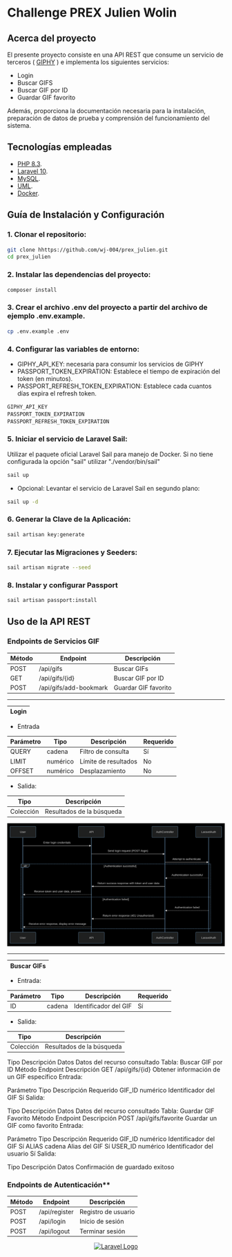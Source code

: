 # Challenge PREX Julien Wolin

## Acerca del proyecto
El presente proyecto consiste en una API REST que consume un servicio de terceros ( [GIPHY](https://www.giphy.com/) ) e implementa los siguientes servicios:
- Login
- Buscar GIFS   
- Buscar GIF por ID
- Guardar GIF favorito

Además, proporciona la documentación necesaria para la instalación, preparación de datos de prueba y comprensión del funcionamiento del sistema.

## Tecnologías empleadas

- [PHP 8.3](https://www.php.net/downloads.php#v8.3.8).
- [Laravel 10](https://laravel.com/).
- [MySQL](https://www.mysql.com/).
- [UML](https://www.uml.org/).
- [Docker](https://www.docker.com/).



## Guía de Instalación y Configuración


### 1. Clonar el repositorio:
```bash
git clone hhttps://github.com/wj-004/prex_julien.git
cd prex_julien
```

### 2. Instalar las dependencias del proyecto:
```bash
composer install
```

### 3. Crear el archivo .env del proyecto a partir del archivo de ejemplo .env.example.
```bash
cp .env.example .env
```

### 4. Configurar las variables de entorno:
- GIPHY_API_KEY: necesaria para consumir los servicios de GIPHY 
- PASSPORT_TOKEN_EXPIRATION: Establece el tiempo de expiración del token (en minutos).
- PASSPORT_REFRESH_TOKEN_EXPIRATION: Establece cada cuantos días expira el refresh token.
```bash
GIPHY_API_KEY
PASSPORT_TOKEN_EXPIRATION
PASSPORT_REFRESH_TOKEN_EXPIRATION
``` 


### 5. Iniciar el servicio de Laravel Sail:  
Utilizar el paquete oficial Laravel Sail para manejo de Docker. Si no tiene configurada la opción "sail" utilizar "./vendor/bin/sail"  
```bash
sail up
```
* Opcional: Levantar el servicio de Laravel Sail en segundo plano:
```bash
sail up -d
```

### 6. Generar la Clave de la Aplicación:
```bash
sail artisan key:generate
```


### 7. Ejecutar las Migraciones y Seeders:
```bash
sail artisan migrate --seed
```

### 8. Instalar y configurar Passport
```bash
sail artisan passport:install
```



## Uso de la API REST  
### Endpoints de Servicios GIF

| Método | Endpoint                 | Descripción           
|--------|--------------------------|----------------------
| POST   |  /api/gifs               | Buscar GIFs           
| GET    |  /api/gifs/{id}          | Buscar GIF por ID
| POST   |  /api/gifs/add-bookmark  | Guardar GIF favorito  

<hr>


|**Login**|  
|-|
- Entrada

|Parámetro	| Tipo	    |Descripción	        | Requerido |
|-----------|-----------|-----------------------|-----------|
|QUERY	    |cadena	    | Filtro de consulta	| Sí
|LIMIT	    |numérico	| Límite de resultados	| No
|OFFSET	    |numérico	| Desplazamiento	    | No

- Salida:

| Tipo      |	Descripción                 |
|-----------|-------------------------------|
| Colección |	Resultados de la búsqueda   |


<img src="./zzz_documents/login.png"/>
<hr>

|**Buscar GIFs**|
|-|

- Entrada:

|Parámetro	| Tipo	    |Descripción	        | Requerido |
|-----------|-----------|-----------------------|-----------|
|ID	        |cadena	    | Identificador del GIF	| Sí        |

- Salida:

| Tipo      |	Descripción                 |
|-----------|-------------------------------|
| Colección |	Resultados de la búsqueda   |


Tipo	Descripción
Datos	Datos del recurso consultado
Tabla: Buscar GIF por ID
Método	Endpoint	Descripción
GET	/api/gifs/{id}	Obtener información de un GIF específico
Entrada:

Parámetro	Tipo	Descripción	Requerido
GIF_ID	numérico	Identificador del GIF	Sí
Salida:

Tipo	Descripción
Datos	Datos del recurso consultado
Tabla: Guardar GIF Favorito
Método	Endpoint	Descripción
POST	/api/gifs/favorite	Guardar un GIF como favorito
Entrada:

Parámetro	Tipo	Descripción	Requerido
GIF_ID	numérico	Identificador del GIF	Sí
ALIAS	cadena	Alias del GIF	Sí
USER_ID	numérico	Identificador del usuario	Sí
Salida:

Tipo	Descripción
Datos	Confirmación de guardado exitoso



### Endpoints de Autenticación**

| Método | Endpoint                 | Descripción           
|--------|--------------------------|----------------------
| POST   |  /api/register           | Registro de usuario           
| POST   |  /api/login              | Inicio de sesión
| POST   |  /api/logout             | Terminar sesión  





<p align="center"><a href="https://laravel.com" target="_blank"><img src="https://raw.githubusercontent.com/laravel/art/master/logo-lockup/5%20SVG/2%20CMYK/1%20Full%20Color/laravel-logolockup-cmyk-red.svg" width="400" alt="Laravel Logo"></a></p>



